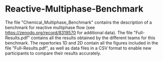 # Reactive-Multiphase-Benchmark
The file "Chemical_Multiphase_Benchmark" contains the description of a benchmark for reactive multiphase flow (see  https://zenodo.org/record/8319570 for additional data). 
The file "Full-Results.pdf" contains all the results obtained by the different teams for this benchmark.
The repertories 1D and 2D contain all the figures included in the file "Full-Results.pdf", as well as data files in a CSV format to enable new participants to compare their results accurately.
